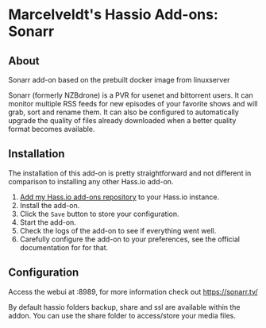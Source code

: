 # Marcelveldt's Hassio Add-ons: Sonarr

## About

Sonarr add-on based on the prebuilt docker image from linuxserver

Sonarr (formerly NZBdrone) is a PVR for usenet and bittorrent users. It can monitor multiple RSS feeds for new episodes of your favorite shows and will grab, sort and rename them. It can also be configured to automatically upgrade the quality of files already downloaded when a better quality format becomes available.

## Installation

The installation of this add-on is pretty straightforward and not different in
comparison to installing any other Hass.io add-on.

1. [Add my Hass.io add-ons repository][repository] to your Hass.io instance.
1. Install the add-on.
1. Click the `Save` button to store your configuration.
1. Start the  add-on.
1. Check the logs of the add-on to see if everything went well.
1. Carefully configure the add-on to your preferences, see the official documentation for for that.


## Configuration

Access the webui at <your-ip>:8989, for more information check out https://sonarr.tv/

By default hassio folders backup, share and ssl are available within the addon.
You can use the share folder to access/store your media files.



[repository]: https://github.com/marcelveldt/hassio-addons-repo